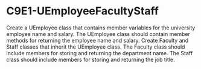 # C9E1-UEmployeeFacultyStaff
Create a UEmployee class that contains member variables for the university employee name and salary.  The UEmployee class should contain member methods for returning the employee name and salary. Create Faculty and Staff classes that inherit the UEmployee class. The Faculty class should include  members for storing and returning the department name. The Staff class should include members for  storing and returning the job title.
